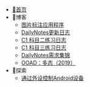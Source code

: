 * [🌴首页](/)
* 📜博客
  - [图片标注应用程序](Articles/20240828.md)
  - [DailyNotes更新日志](Articles/20231126.md)
  - [C1 科目二练习日志](Articles/20231128.md)
  - [C1 科目三练习日志](Articles/20240109.md)
  - [DailyNotes需求集锦](Articles/20220501.md)
  - [OOAD：多态（2019）](Articles/20190517.md)
* 🚀探索
  - [通过外设控制Android设备](Articles/20240607.md)
  

